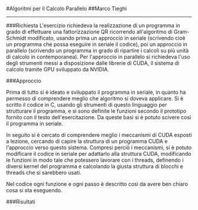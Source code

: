 #Algoritmi per il Calcolo Parallelo
##Marco Tieghi

----

###Richiesta
L'esercizio richiedeva la realizzazione di un programma in grado di effettuare una fattorizzazione QR ricorrendo all'algoritmo di Gram-Schmidt modificato, usando prima un approccio in seriale (scrivendo cioè un programma che possa eseguire in seriale il codice), poi un approccio in parallelo (scrivendo un programma in grado di ripartire i calcoli su più unità di calcolo in contemporanea). Per l'approccio in parallelo si richiedeva l'uso degli strumenti messi a disposizione dalle librerie di CUDA, il sistema di calcolo tramite GPU sviluppato da NVIDIA.

###Approccio

Prima di tutto si è ideato e sviluppato il programma in seriale, in quanto ha permesso di comprendere meglio che algoritmo si doveva applicare. Si è scritto il codice in C, usando gli strumenti di questo linguaggio per strutturare il programma, e si sono definite le funzioni secondo il prototipo fornito con il testo dell'esercitazione. Da queste basi si è potuto scivere così il programma in seriale.

In seguito si è cercato di comprendere meglio i meccanismi di CUDA esposti a lezione, cercando di capire la struttura di un programma CUDA e l'approccio verso questo sistema.
Compresi perciò i meccanismi, si è potuto modificare il codice in seriale per adattarlo alla struttura CUDA, modificando le funzioni in modo tale che potessero lavorare con i threads, definendo i diversi kernel del programma e calcolando la giusta struttura di blocchi e threads che si sarebbero usati.

Nel codice ogni funzione e ogni passo è descritto così da avere ben chiaro cosa si sta eseguendo.

###Risultati
